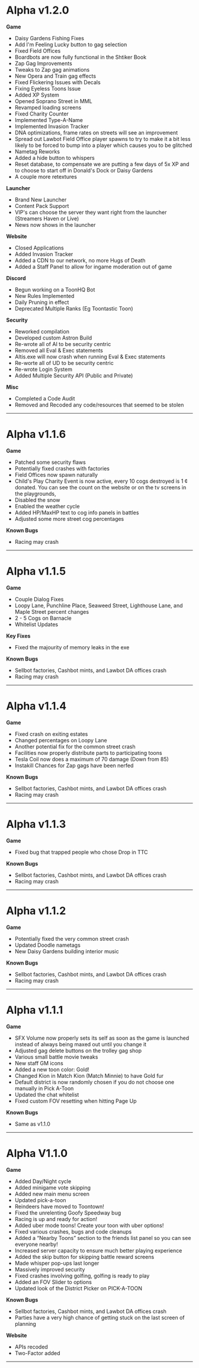 Alpha v1.2.0
=======
**Game**
- Daisy Gardens Fishing Fixes
- Add I'm Feeling Lucky button to gag selection
- Fixed Field Offices
- Boardbots are now fully functional in the Shtiker Book
- Zap Gag Improvements
- Tweaks to Zap gag animations
- New Opera and Train gag effects
- Fixed Flickering Issues with Decals
- Fixing Eyeless Toons Issue
- Added XP System
- Opened Soprano Street in MML
- Revamped loading screens
- Fixed Charity Counter
- Implemented Type-A-Name
- Implemented Invasion Tracker
- DNA optimizations, frame rates on streets will see an improvement
- Spread out Lawbot Field Office player spawns to try to make it a bit less likely to be forced to bump into a player which causes you to be glitched
- Nametag Reworks
- Added a hide button to whispers
- Reset database, to compensate we are putting a few days of 5x XP and to choose to start off in Donald's Dock or Daisy Gardens
- A couple more retextures

**Launcher**
- Brand New Launcher
- Content Pack Support
- VIP's can choose the server they want right from the launcher (Streamers Haven or Live)
- News now shows in the launcher

**Website**
- Closed Applications
- Added Invasion Tracker
- Added a CDN to our network, no more Hugs of Death
- Added a Staff Panel to allow for ingame moderation out of game

**Discord**
- Begun working on a ToonHQ Bot
- New Rules Implemented
- Daily Pruning in effect
- Deprecated Multiple Ranks (Eg Toontastic Toon)

**Security**
- Reworked compilation
- Developed custom Astron Build
- Re-wrote all of AI to be security centric
- Removed all Eval & Exec statements
- Altis.exe will now crash when running Eval & Exec statements
- Re-worte all of UD to be security centric
- Re-wrote Login System
- Added Multiple Security API (Public and Private)

**Misc**
- Completed a Code Audit
- Removed and Recoded any code/resources that seemed to be stolen

----------
Alpha v1.1.6
=======
**Game**
- Patched some security flaws
- Potentially fixed crashes with factories
- Field Offices now spawn naturally
- Child's Play Charity Event is now active, every 10 cogs destroyed is 1 ¢ donated. You can see the count on the website or on the tv screens in the playgrounds,
- Disabled the snow
- Enabled the weather cycle
- Added HP/MaxHP text to cog info panels in battles
- Adjusted some more street cog percentages

**Known Bugs**
- Racing may crash

----------
Alpha v1.1.5
=======
**Game**
- Couple Dialog Fixes
- Loopy Lane, Punchline Place, Seaweed Street, Lighthouse Lane, and Maple Street percent changes
- 2 - 5 Cogs on Barnacle
- Whitelist Updates

**Key Fixes**
- Fixed the majourity of memory leaks in the exe

**Known Bugs**
- Sellbot factories, Cashbot mints, and Lawbot DA offices crash
- Racing may crash

----------
Alpha v1.1.4
=======
**Game**
- Fixed crash on exiting estates
- Changed percentages on Loopy Lane
- Another potential fix for the common street crash
- Facilities now properly distribute parts to participating toons
- Tesla Coil now does a maximum of 70 damage (Down from 85)
- Instakill Chances for Zap gags have been nerfed

**Known Bugs**
- Sellbot factories, Cashbot mints, and Lawbot DA offices crash
- Racing may crash

----------
Alpha v1.1.3
=======
**Game**
- Fixed bug that trapped people who chose Drop in TTC

**Known Bugs**
- Sellbot factories, Cashbot mints, and Lawbot DA offices crash
- Racing may crash

----------
Alpha v1.1.2
=======


**Game**

- Potentially fixed the very common street crash
- Updated Doodle nametags
- New Daisy Gardens building interior music

**Known Bugs**
- Sellbot factories, Cashbot mints, and Lawbot DA offices crash
- Racing may crash

----------
Alpha v1.1.1
=======
**Game**

- SFX Volume now properly sets its self as soon as the game is launched instead of always being maxed out until you change it
- Adjusted gag delete buttons on the trolley gag shop
- Various small battle movie tweaks
- New staff GM icons
- Added a new toon color: Gold!
- Changed Kion in Match Kion (Match Minnie) to have Gold fur
- Default district is now randomly chosen if you do not choose one manually in Pick A-Toon
- Updated the chat whitelist
- Fixed custom FOV resetting when hitting Page Up

**Known Bugs**

- Same as v1.1.0

----------
Alpha V1.1.0
=======
**Game**

- Added Day/Night cycle
- Added minigame vote skipping
- Added new main menu screen
- Updated pick-a-toon
- Reindeers have moved to Toontown!
- Fixed the unrelenting Goofy Speedway bug
- Racing is up and ready for action!
- Added uber mode toons! Create your toon with uber options!
- Fixed various crashes, bugs and code cleanups
- Added a “Nearby Toons” section to the friends list panel so you can see everyone nearby!
- Increased server capacity to ensure much better playing experience
- Added the skip button for skipping battle reward screens
- Made whisper pop-ups last longer
- Massively improved security
- Fixed crashes involving golfing, golfing is ready to play
- Added an FOV Slider to options
- Updated look of the District Picker on PICK-A-TOON

**Known Bugs**

- Sellbot factories, Cashbot mints, and Lawbot DA offices crash
- Parties have a very high chance of getting stuck on the last screen of planning


**Website**

- APIs recoded
- Two-Factor added

----------
